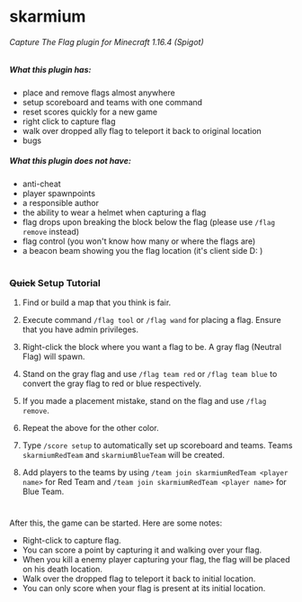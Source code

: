 # skarmium
###### Capture The Flag plugin for Minecraft 1.16.4 (Spigot)
##### What this plugin has:
* place and remove flags almost anywhere
* setup scoreboard and teams with one command
* reset scores quickly for a new game
* right click to capture flag
* walk over dropped ally flag to teleport it back to original location
* bugs

##### What this plugin does not have:
* anti-cheat
* player spawnpoints
* a responsible author
* the ability to wear a helmet when capturing a flag
* flag drops upon breaking the block below the flag (please use `/flag remove` instead)
* flag control (you won't know how many or where the flags are)
* a beacon beam showing you the flag location (it's client side D: )

#

### ~~Quick~~ Setup Tutorial
1. Find or build a map that you think is fair.

2. Execute command `/flag tool` or `/flag wand` for placing a flag. Ensure that you have admin privileges.
3. Right-click the block where you want a flag to be. A gray flag (Neutral Flag) will spawn.
4. Stand on the gray flag and use `/flag team red` or `/flag team blue` to convert the gray flag to red or blue respectively.
5. If you made a placement mistake, stand on the flag and use `/flag remove`.
6. Repeat the above for the other color.
7. Type `/score setup` to automatically set up scoreboard and teams. Teams `skarmiumRedTeam` and `skarmiumBlueTeam` will be created.
8. Add players to the teams by using `/team join skarmiumRedTeam <player name>` for Red Team and `/team join skarmiumRedTeam <player name>` for Blue Team.

#

After this, the game can be started. Here are some notes:
* Right-click to capture flag.
* You can score a point by capturing it and walking over your flag.
* When you kill a enemy player capturing your flag, the flag will be placed on his death location.
* Walk over the dropped flag to teleport it back to initial location.
* You can only score when your flag is present at its initial location.
